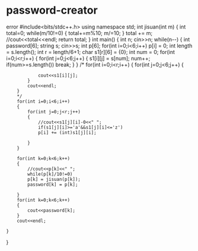 # password-creator
error
#include<bits/stdc++.h>
using namespace std;
int jisuan(int m)
{
	int total=0;
 	while(m/10!=0)
 	{
 		total+=m%10;
 		m/=10;
	}
	total += m;
	//cout<<total<<endl;
	return total;
}
int main()
{
	int n;
	cin>>n;
	while(n--)
	{
		int password[6];
		string s;
		cin>>s;
		int p[6];
		for(int i=0;i<6;i++)
		p[i] = 0;
		int length = s.length();
		int r = length/6+1;
		char s1[r][6] = {0};
		int num = 0;
		for(int i=0;i<r;i++)
		{
			for(int j=0;j<6;j++)
			{
				s1[i][j] = s[num];
				num++;
				if(num>=s.length())
				break;
			}
		}
		/*
		for(int i=0;i<r;i++)
		{
			for(int j=0;j<6;j++)
			{
				
				cout<<s1[i][j];
			}
			cout<<endl;
		}
		*/
		for(int i=0;i<6;i++)
		{
			for(int j=0;j<r;j++)
			{
				//cout<<s1[j][i]-0<<" ";
				if(s1[j][i]>='a'&&s1[j][i]<='z')
				p[i] += (int)s1[j][i];
				
			}
		}
		
		for(int k=0;k<6;k++)
		{
			//cout<<p[k]<<" ";
			while(p[k]/10!=0)
			p[k] = jisuan(p[k]);
			password[k] = p[k];
			
		}
		for(int k=0;k<6;k++)
		{
			cout<<password[k];
		}
		cout<<endl;

	}
}
